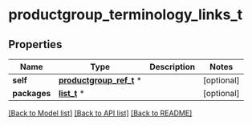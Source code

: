# productgroup_terminology_links_t

## Properties
Name | Type | Description | Notes
------------ | ------------- | ------------- | -------------
**self** | [**productgroup_ref_t**](productgroup_ref.md) \* |  | [optional] 
**packages** | [**list_t**](ct_package_ref_element.md) \* |  | [optional] 

[[Back to Model list]](../README.md#documentation-for-models) [[Back to API list]](../README.md#documentation-for-api-endpoints) [[Back to README]](../README.md)


